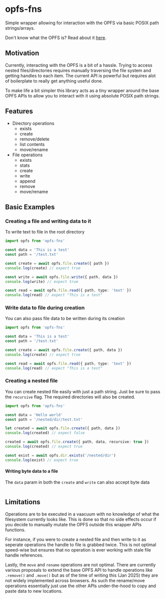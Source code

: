 # opfs-fns

Simple wrapper allowing for interaction with the OPFS via basic POSIX path strings/arrays.

Don't know what the OPFS is? Read about it [here]().

## Motivation

Currently, interacting with the OPFS is a bit of a hassle. Trying to access nested files/directories requires manually traversing the file system and getting handles to each item. The current API is powerful but requires alot of boilerplate to really get anything useful done. 

To make life a bit simpler this library acts as a tiny wrapper around the base OPFS APIs to allow you to interact with it using absolute POSIX path strings. 

## Features

- Directory operations
    - exists
    - create
    - remove/delete
    - list contents
    - move/rename
- File operations
    - exists
    - stats
    - create
    - write
    - append
    - remove
    - move/rename

## Basic Examples

### Creating a file and writing data to it

To write text to file in the root directory

```ts
import opfs from 'opfs-fns'

const data = 'This is a test'
const path = '/test.txt'

const create = await opfs.file.create({ path })
console.log(create) // expect true

const write = await opfs.file.write({ path, data })
console.log(write) // expect true

const read = await opfs.file.read({ path, type: 'text' })
console.log(read) // expect "This is a test"
```

### Write data to file during creation

You can also pass file data to be written during its creation

```ts
import opfs from 'opfs-fns'

const data = 'This is a test'
const path = '/test.txt'

const create = await opfs.file.create({ path, data })
console.log(create) // expect true

const read = await opfs.file.read({ path, type: 'text' })
console.log(read) // expect "This is a test"
```

### Creating a nested file

You can create nested file easily with just a path string. Just be sure to pass the `recursive` flag. The required directories will also be created.

```ts
import opfs from 'opfs-fns'

const data = 'Hello world'
const path = '/nested/dir/test.txt'

let created = await opfs.file.create({ path, data })
console.log(created) // expect false

created = await opfs.file.create({ path, data, recursive: true })
console.log(created) // expect true

const exist = await opfs.dir.exists('/nested/dir')
console.log(exist) // expect true
```

#### Writing byte data to a file

The `data` param in both the `create` and `write` can also accept byte data

```ts
```

## Limitations

Operations are to be executed in a vaacuum with no knowledge of what the filesystem currently looks like. This is done so that no side effects occur if you decide to manually mutate the OPFS outside this wrapper APIs functions.

For instance, if you were to create a nested file and then write to it as seperate operations the handle to file is grabbed twice. This is not optimal speed-wise but ensures that no operation is ever working with stale file handle references.

Lastly, the `move` and `rename` operations are not optimal. There are currently various proposals to extend the base OPFS API to handle operations like `.remove()` and `.move()` but as of the time of writing this (Jan 2025) they are not widely implemented across browsers. As such the rename/move operations essentially just use the other APIs under-the-hood to copy and paste data to new locations.

